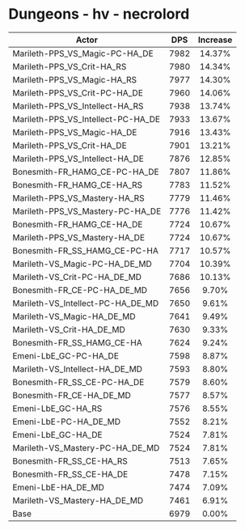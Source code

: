 # Dungeons - hv - necrolord
| Actor | DPS | Increase |
|---|:---:|:---:|
|Marileth-PPS_VS_Magic-PC-HA_DE|7982|14.37%|
|Marileth-PPS_VS_Crit-HA_RS|7980|14.34%|
|Marileth-PPS_VS_Magic-HA_RS|7977|14.30%|
|Marileth-PPS_VS_Crit-PC-HA_DE|7960|14.06%|
|Marileth-PPS_VS_Intellect-HA_RS|7938|13.74%|
|Marileth-PPS_VS_Intellect-PC-HA_DE|7933|13.67%|
|Marileth-PPS_VS_Magic-HA_DE|7916|13.43%|
|Marileth-PPS_VS_Crit-HA_DE|7901|13.21%|
|Marileth-PPS_VS_Intellect-HA_DE|7876|12.85%|
|Bonesmith-FR_HAMG_CE-PC-HA_DE|7807|11.86%|
|Bonesmith-FR_HAMG_CE-HA_RS|7783|11.52%|
|Marileth-PPS_VS_Mastery-HA_RS|7779|11.46%|
|Marileth-PPS_VS_Mastery-PC-HA_DE|7776|11.42%|
|Bonesmith-FR_HAMG_CE-HA_DE|7724|10.67%|
|Marileth-PPS_VS_Mastery-HA_DE|7724|10.67%|
|Bonesmith-FR_SS_HAMG_CE-PC-HA|7717|10.57%|
|Marileth-VS_Magic-PC-HA_DE_MD|7704|10.39%|
|Marileth-VS_Crit-PC-HA_DE_MD|7686|10.13%|
|Bonesmith-FR_CE-PC-HA_DE_MD|7656|9.70%|
|Marileth-VS_Intellect-PC-HA_DE_MD|7650|9.61%|
|Marileth-VS_Magic-HA_DE_MD|7641|9.49%|
|Marileth-VS_Crit-HA_DE_MD|7630|9.33%|
|Bonesmith-FR_SS_HAMG_CE-HA|7624|9.24%|
|Emeni-LbE_GC-PC-HA_DE|7598|8.87%|
|Marileth-VS_Intellect-HA_DE_MD|7593|8.80%|
|Bonesmith-FR_SS_CE-PC-HA_DE|7579|8.60%|
|Bonesmith-FR_CE-HA_DE_MD|7577|8.57%|
|Emeni-LbE_GC-HA_RS|7576|8.55%|
|Emeni-LbE-PC-HA_DE_MD|7552|8.21%|
|Emeni-LbE_GC-HA_DE|7524|7.81%|
|Marileth-VS_Mastery-PC-HA_DE_MD|7524|7.81%|
|Bonesmith-FR_SS_CE-HA_RS|7513|7.65%|
|Bonesmith-FR_SS_CE-HA_DE|7478|7.15%|
|Emeni-LbE-HA_DE_MD|7474|7.09%|
|Marileth-VS_Mastery-HA_DE_MD|7461|6.91%|
|Base|6979|0.00%|
